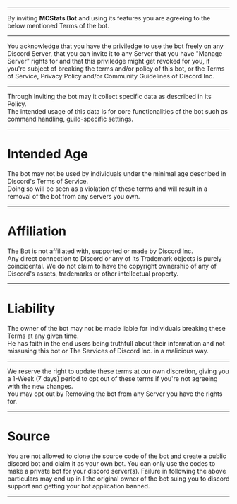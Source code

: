 <hr />

By inviting **MCStats Bot** and using its features you are agreeing to the below mentioned Terms of the bot.<br />

<hr />

You acknowledge that you have the priviledge to use the bot freely on any Discord Server, that you can invite it to any Server that you have "Manage Server" rights for and that this priviledge might get revoked for you, if you're subject of breaking the terms and/or policy of this bot, or the Terms of Service, Privacy Policy and/or Community Guidelines of Discord Inc.<br />

<hr />

Through Inviting the bot may it collect specific data as described in its Policy.<br />
The intended usage of this data is for core functionalities of the bot such as command handling, guild-specific settings.<br />

<hr />

# Intended Age<br />
The bot may not be used by individuals under the minimal age described in Discord's Terms of Service.<br />
Doing so will be seen as a violation of these terms and will result in a removal of the bot from any servers you own.<br />

<hr />

# Affiliation<br />
The Bot is not affiliated with, supported or made by Discord Inc.<br />
Any direct connection to Discord or any of its Trademark objects is purely coincidental. We do not claim to have the copyright ownership of any of Discord's assets, trademarks or other intellectual property.

<hr />

# Liability<br />
The owner of the bot may not be made liable for individuals breaking these Terms at any given time.<br />
He has faith in the end users being truthfull about their information and not missusing this bot or The Services of Discord Inc. in a malicious way.<br />

<hr />

We reserve the right to update these terms at our own discretion, giving you a 1-Week (7 days) period to opt out of these terms if you're not agreeing with the new changes.<br />
You may opt out by Removing the bot from any Server you have the rights for.<br />

<hr />

# Source<br />
You are not allowed to clone the source code of the bot and create a public discord bot and claim it as your own bot.
You can only use the codes to make a private bot for your discord server(s).
Failure in following the above particulars may end up in I the original owner of the bot suing you to discord support and getting your bot application banned.

<hr />